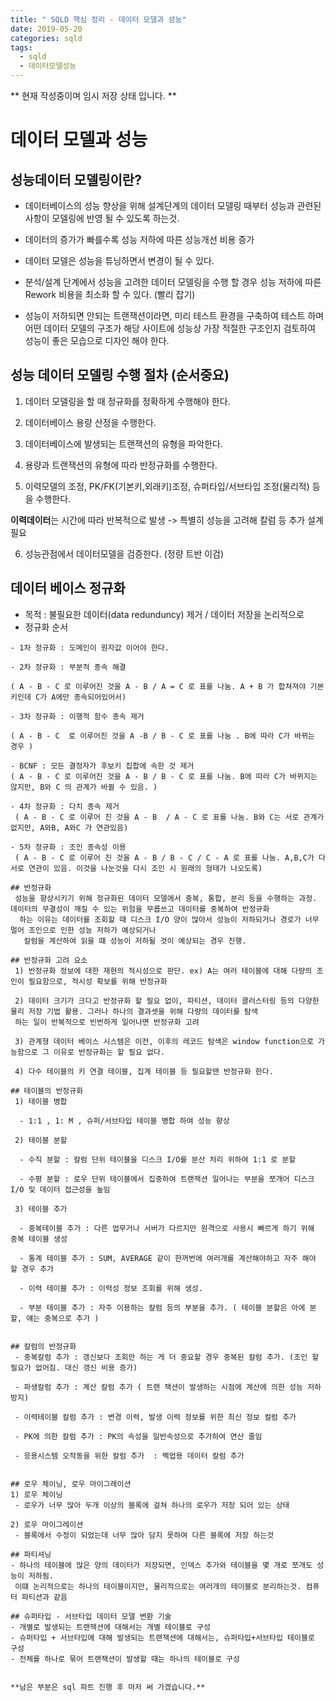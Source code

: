 ```yaml
---
title: " SQLD 핵심 정리 - 데이터 모델과 성능"
date: 2019-05-20
categories: sqld
tags: 
  - sqld
  - 데이터모델성능
---
```


** 현재 작성중이며 임시 저장 상태 입니다. **

# 데이터 모델과 성능

## 성능데이터 모델링이란?
 - 데이터베이스의 성능 향상을 위해 설계단계의 데이터 모델링 때부터 성능과 관련된 사항이 모델링에 반영 될 수 있도록 하는것.
 
 - 데이터의 증가가 빠를수록 성능 저하에 따른 성능개선 비용 증가
 
 - 데이터 모델은 성능을 튜닝하면서 변경이 될 수 있다.
 
 - 분석/설계 단계에서 성능을 고려한 데이터 모델링을 수행 할 경우 성능 저하에 따른 Rework 비용을 최소화 할 수 있다. (빨리 잡기)
 
 - 성능이 저하되면 안되는 트랜잭션이라면, 미리 테스트 환경을 구축하여 테스트 하며 어떤 데이터 모델의 구조가 해당 사이트에 성능상 가장 적절한 구조인지 검토하여 성능이 좋은 모습으로 디자인 해야 한다.
 

## 성능 데이터 모델링 수행 절차 (**순서중요**)
 1) 데이터 모델링을 할 때 정규화를 정확하게 수행해야 한다.
 
 2) 데이터베이스 용량 산정을 수행한다.
 
 3) 데이터베이스에 발생되는 트랜잭션의 유형을 파악한다.
 
 4) 용량과 트랜잭션의 유형에 따라 반정규화를 수행한다.
 
 5) 이력모델의 조정, PK/FK(기본키,외래키)조정, 슈퍼타입/서브타입 조정(물리적) 등을 수행한다.
  
   **이력데이터**는 시간에 따라 반복적으로 발생 -> 특별히 성능을 고려해 칼럼 등 추가 설계 필요
 
 6) 성능관점에서 데이터모델을 검증한다. (정량 트반 이검)
 
## 데이터 베이스 정규화
 - 목적 : 불필요한 데이터(data redunduncy) 제거 / 데이터 저장을 논리적으로
 - 정규화 순서 
 ```
 - 1차 정규화 : 도메인이 원자값 이어야 한다. 

 - 2차 정규화 : 부분적 종속 해결
 
 ( A - B - C 로 이루어진 것을 A - B / A = C 로 표를 나눔. A + B 가 합쳐져야 기본키인데 C가 A에만 종속되어있어서)
 
 - 3차 정규화 : 이행적 함수 종속 제거 
 
 ( A - B - C  로 이루어진 것을 A -B / B - C 로 표를 나눔 . B에 따라 C가 바뀌는 경우 )
 
 - BCNF : 모든 결정자가 후보키 집합에 속한 것 제거
 ( A - B - C 로 이루어진 것을 A - B / B - C 로 표를 나눔. B에 따라 C가 바뀌지는 않지만, B와 C 의 관계가 바뀔 수 있음. )
 
 - 4차 정규화 : 다치 종속 제거
  ( A - B - C 로 이루어 진 것을 A - B  / A - C 로 표를 나눔. B와 C는 서로 관계가 없지만, A와B, A와C 가 연관있음)
  
 - 5차 정규화 : 조인 종속성 이용
  ( A - B - C 로 이루어 진 것을 A - B / B - C / C - A 로 표를 나눔. A,B,C가 다 서로 연관이 있음. 이것을 나눈것을 다시 조인 시 원래의 형태가 나오도록)
  
## 반정규화
  성능을 향상시키기 위해 정규화된 데이터 모델에서 중복, 통합, 분리 등을 수행하는 과정. 데이터의 무결성이 깨질 수 있는 위험을 무릅쓰고 데이터를 중복하여 반정규화
   하는 이유는 데이터를 조회할 때 디스크 I/O 양이 많아서 성능이 저하되거나 경로가 너무 멀어 조인으로 인한 성능 저하가 예상되거나
    칼럼을 계산하여 읽을 떄 성능이 저하될 것이 예상되는 경우 진행. 
    
## 반정규화 고려 요소
  1) 반정규화 정보에 대한 재현의 적시성으로 판단. ex) A는 여러 테이블에 대해 다량의 조인이 필요함으로, 적시성 확보를 위해 반정규화
  
  2) 데이터 크기가 크다고 반정규화 할 필요 없이, 파티션, 데이터 클러스터링 등의 다양한 물리 저장 기법 활용. 그러나 하나의 결과셋을 위해 다량의 데이터를 탐색
  하는 일이 반복적으로 빈번하게 일어나면 반정규화 고려
  
  3) 관계형 데이터 베이스 시스템은 이전, 이후의 레코드 탐색은 window function으로 가능함으로 그 이유로 반정규화는 할 필요 없다.
  
  4) 다수 테이블의 키 연결 테이블, 집계 테이블 등 필요할땐 반정규화 한다.
  
## 테이블의 반정규화 
  1) 테이블 병합
  
   - 1:1 , 1: M , 슈퍼/서브타입 테이블 병합 하여 성능 향상
   
  2) 테이블 분할
  
   - 수직 분할 : 칼럼 단위 테이블을 디스크 I/O를 분산 처리 위하여 1:1 로 분할
   
   - 수평 분할 : 로우 단위 테이블에서 집중하여 트랜잭션 일어나는 부분을 쪼개어 디스크 I/O 및 데이터 접근성을 높임
   
  3) 테이블 추가
  
   - 중복테이블 추가 : 다른 업무거나 서버가 다르지만 원격으로 사용시 빠르게 하기 위해 중복 테이블 생성
   
   - 통계 테이블 추가 : SUM, AVERAGE 같이 한꺼번에 여러개를 계산해야하고 자주 해야 할 경우 추가
   
   - 이력 테이블 추가 : 이력성 정보 조회를 위해 생성. 
   
   - 부분 테이블 추가 : 자주 이용하는 칼럼 등의 부분을 추가. ( 테이블 분할은 아에 분할, 얘는 중복으로 추가 )
   
 
## 칼럼의 반정규화
  - 중복칼럼 추가 : 갱신보다 조회만 하는 게 더 중요할 경우 중복된 칼럼 추가. (조인 할 필요가 없어짐. 대신 갱신 비용 증가)
  
  - 파생칼럼 추가 : 계산 칼럼 추가 ( 트랜 잭션이 발생하는 시점에 계산에 의한 성능 저하 방지)
  
  - 이력테이블 칼럼 추가 : 변경 이력, 발생 이력 정보를 위한 최신 정보 컬럼 추가
  
  - PK에 의한 칼럼 추가 : PK의 속성을 일반속성으로 추가하여 연산 줄임
  
  - 응용시스템 오작동을 위한 칼럼 추가  : 벡업용 데이터 칼럼 추가
  
  
## 로우 체이닝, 로우 마이그레이션
 1) 로우 체이닝 
  - 로우가 너무 많아 두개 이상의 블록에 걸쳐 하나의 로우가 저장 되어 있는 상태
  
 2) 로우 마이그레이션
  - 블록에서 수정이 되었는데 너무 많아 담지 못하여 다른 블록에 저장 하는것
  
## 파티셔닝
 - 하나의 테이블에 많은 양의 데이터가 저장되면, 인덱스 추가와 테이블을 몇 개로 쪼개도 성능이 저하됨. 
  이떄 논리적으로는 하나의 테이블이지만, 물리적으로는 여러개의 테이블로 분리하는것. 컴퓨터 파티션과 같음
  
## 슈퍼타입 - 서브타입 데이터 모델 변환 기술
 - 개별로 발생되는 트랜잭션에 대해서는 개별 테이블로 구성
 - 슈퍼타입 + 서브타입에 대해 발생되는 트랜잭션에 대해서는, 슈퍼타입+서브타입 테이블로 구성
 - 전체를 하나로 묶어 트랜잭션이 발생할 때는 하나의 테이블로 구성
 
 
**남은 부분은 sql 파트 진행 후 마저 써 가겠습니다.**
  
  
  
  
  
